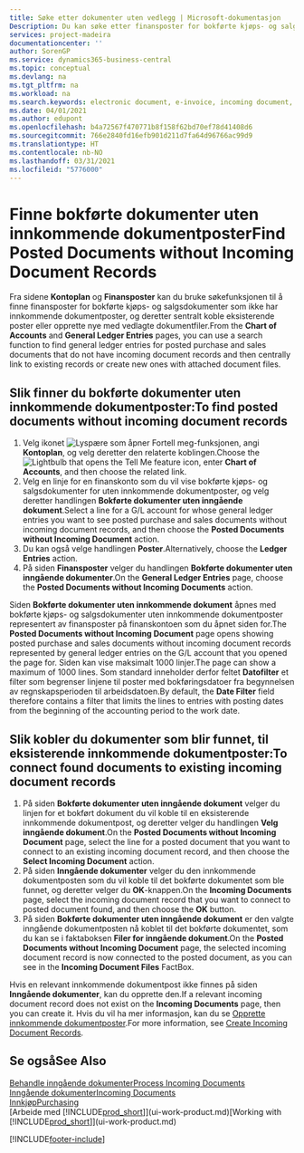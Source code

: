 ```yaml
---
title: Søke etter dokumenter uten vedlegg | Microsoft-dokumentasjon
Description: Du kan søke etter finansposter for bokførte kjøps- og salgsdokumenter som ikke har inngående elektroniske dokumenter, for eksempel importerte fakturaer.
services: project-madeira
documentationcenter: ''
author: SorenGP
ms.service: dynamics365-business-central
ms.topic: conceptual
ms.devlang: na
ms.tgt_pltfrm: na
ms.workload: na
ms.search.keywords: electronic document, e-invoice, incoming document, OCR, ecommerce, document exchange, import invoice
ms.date: 04/01/2021
ms.author: edupont
ms.openlocfilehash: b4a72567f470771b8f158f62bd70ef78d41408d6
ms.sourcegitcommit: 766e2840fd16efb901d211d7fa64d96766ac99d9
ms.translationtype: HT
ms.contentlocale: nb-NO
ms.lasthandoff: 03/31/2021
ms.locfileid: "5776000"
---
```

# <a name="find-posted-documents-without-incoming-document-records"></a><span data-ttu-id="b131d-103">Finne bokførte dokumenter uten innkommende dokumentposter</span><span class="sxs-lookup"><span data-stu-id="b131d-103">Find Posted Documents without Incoming Document Records</span></span>
<span data-ttu-id="b131d-104">Fra sidene **Kontoplan** og **Finansposter** kan du bruke søkefunksjonen til å finne finansposter for bokførte kjøps- og salgsdokumenter som ikke har innkommende dokumentposter, og deretter sentralt koble eksisterende poster eller opprette nye med vedlagte dokumentfiler.</span><span class="sxs-lookup"><span data-stu-id="b131d-104">From the **Chart of Accounts** and **General Ledger Entries** pages, you can use a search function to find general ledger entries for posted purchase and sales documents that do not have incoming document records and then centrally link to existing records or create new ones with attached document files.</span></span>

## <a name="to-find-posted-documents-without-incoming-document-records"></a><span data-ttu-id="b131d-105">Slik finner du bokførte dokumenter uten innkommende dokumentposter:</span><span class="sxs-lookup"><span data-stu-id="b131d-105">To find posted documents without incoming document records</span></span>
1. <span data-ttu-id="b131d-106">Velg ikonet ![Lyspære som åpner Fortell meg-funksjonen](media/ui-search/search_small.png "Fortell hva du vil gjøre"), angi **Kontoplan**, og velg deretter den relaterte koblingen.</span><span class="sxs-lookup"><span data-stu-id="b131d-106">Choose the ![Lightbulb that opens the Tell Me feature](media/ui-search/search_small.png "Tell me what you want to do") icon, enter **Chart of Accounts**, and then choose the related link.</span></span>
2. <span data-ttu-id="b131d-107">Velg en linje for en finanskonto som du vil vise bokførte kjøps- og salgsdokumenter for uten innkommende dokumentposter, og velg deretter handlingen **Bokførte dokumenter uten inngående dokument**.</span><span class="sxs-lookup"><span data-stu-id="b131d-107">Select a line for a G/L account for whose general ledger entries you want to see posted purchase and sales documents without incoming document records, and then choose the **Posted Documents without Incoming Document** action.</span></span>
3. <span data-ttu-id="b131d-108">Du kan også velge handlingen **Poster**.</span><span class="sxs-lookup"><span data-stu-id="b131d-108">Alternatively, choose the **Ledger Entries** action.</span></span>
4. <span data-ttu-id="b131d-109">På siden **Finansposter** velger du handlingen **Bokførte dokumenter uten inngående dokumenter**.</span><span class="sxs-lookup"><span data-stu-id="b131d-109">On the **General Ledger Entries** page, choose the **Posted Documents without Incoming Documents** action.</span></span>

<span data-ttu-id="b131d-110">Siden **Bokførte dokumenter uten innkommende dokument** åpnes med bokførte kjøps- og salgsdokumenter uten innkommende dokumentposter representert av finansposter på finanskontoen som du åpnet siden for.</span><span class="sxs-lookup"><span data-stu-id="b131d-110">The **Posted Documents without Incoming Document** page opens showing posted purchase and sales documents without incoming document records represented by general ledger entries on the G/L account that you opened the page for.</span></span> <span data-ttu-id="b131d-111">Siden kan vise maksimalt 1000 linjer.</span><span class="sxs-lookup"><span data-stu-id="b131d-111">The page can show a maximum of 1000 lines.</span></span> <span data-ttu-id="b131d-112">Som standard inneholder derfor feltet **Datofilter** et filter som begrenser linjene til poster med bokføringsdatoer fra begynnelsen av regnskapsperioden til arbeidsdatoen.</span><span class="sxs-lookup"><span data-stu-id="b131d-112">By default, the **Date Filter** field therefore contains a filter that limits the lines to entries with posting dates from the beginning of the accounting period to the work date.</span></span>

## <a name="to-connect-found-documents-to-existing-incoming-document-records"></a><span data-ttu-id="b131d-113">Slik kobler du dokumenter som blir funnet, til eksisterende innkommende dokumentposter:</span><span class="sxs-lookup"><span data-stu-id="b131d-113">To connect found documents to existing incoming document records</span></span>
1. <span data-ttu-id="b131d-114">På siden **Bokførte dokumenter uten inngående dokument** velger du linjen for et bokført dokument du vil koble til en eksisterende innkommende dokumentpost, og deretter velger du handlingen **Velg inngående dokument**.</span><span class="sxs-lookup"><span data-stu-id="b131d-114">On the **Posted Documents without Incoming Document** page, select the line for a posted document that you want to connect to an existing incoming document record, and then choose the **Select Incoming Document** action.</span></span>
2. <span data-ttu-id="b131d-115">På siden **Inngående dokumenter** velger du den innkommende dokumentposten som du vil koble til det bokførte dokumentet som ble funnet, og deretter velger du **OK**-knappen.</span><span class="sxs-lookup"><span data-stu-id="b131d-115">On the **Incoming Documents** page, select the incoming document record that you want to connect to posted document found, and then choose the **OK** button.</span></span>
3. <span data-ttu-id="b131d-116">På siden **Bokførte dokumenter uten inngående dokument** er den valgte inngående dokumentposten nå koblet til det bokførte dokumentet, som du kan se i faktaboksen **Filer for inngående dokument**.</span><span class="sxs-lookup"><span data-stu-id="b131d-116">On the **Posted Documents without Incoming Document** page, the selected incoming document record is now connected to the posted document, as you can see in the **Incoming Document Files** FactBox.</span></span>

<span data-ttu-id="b131d-117">Hvis en relevant innkommende dokumentpost ikke finnes på siden **Inngående dokumenter**, kan du opprette den.</span><span class="sxs-lookup"><span data-stu-id="b131d-117">If a relevant incoming document record does not exist on the **Incoming Documents** page, then you can create it.</span></span> <span data-ttu-id="b131d-118">Hvis du vil ha mer informasjon, kan du se [Opprette innkommende dokumentposter](across-how-create-income-document-records.md).</span><span class="sxs-lookup"><span data-stu-id="b131d-118">For more information, see [Create Incoming Document Records](across-how-create-income-document-records.md).</span></span>

## <a name="see-also"></a><span data-ttu-id="b131d-119">Se også</span><span class="sxs-lookup"><span data-stu-id="b131d-119">See Also</span></span>
[<span data-ttu-id="b131d-120">Behandle inngående dokumenter</span><span class="sxs-lookup"><span data-stu-id="b131d-120">Process Incoming Documents</span></span>](across-process-income-documents.md)  
[<span data-ttu-id="b131d-121">Inngående dokumenter</span><span class="sxs-lookup"><span data-stu-id="b131d-121">Incoming Documents</span></span>](across-income-documents.md)  
[<span data-ttu-id="b131d-122">Innkjøp</span><span class="sxs-lookup"><span data-stu-id="b131d-122">Purchasing</span></span>](purchasing-manage-purchasing.md)  
<span data-ttu-id="b131d-123">[Arbeide med [!INCLUDE[prod_short](includes/prod_short.md)]](ui-work-product.md)</span><span class="sxs-lookup"><span data-stu-id="b131d-123">[Working with [!INCLUDE[prod_short](includes/prod_short.md)]](ui-work-product.md)</span></span>


[!INCLUDE[footer-include](includes/footer-banner.md)]
